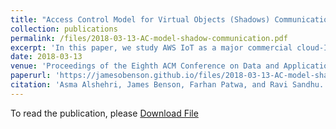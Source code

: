 ```yaml
---
title: "Access Control Model for Virtual Objects (Shadows) Communication for AWS Internet of Things"
collection: publications
permalink: /files/2018-03-13-AC-model-shadow-communication.pdf
excerpt: 'In this paper, we study AWS IoT as a major commercial cloud-IoT platform and investigate its suitability for implementing the afore-mentioned academic models of ACO and VO communication control. While AWS IoT has a notion of digital shadows closely analogous to VOs, it lacks explicit capability for VO communication and thereby for VO communication control. Thus there is a significant mismatch between AWS IoT and these academic models. The principal contribution of this paper is to reconcile this mismatch by showing how to use the mechanisms of AWS IoT to effectively implement VO communication models. To this end, we develop an access control model for virtual objects (shadows) communication in AWS IoT called AWS-IoT-ACMVO. We develop a proof-of-concept implementation of the speeding cars use case in AWS IoT under guidance of this model, and provide selected performance measurements. We conclude with a discussion of possible alternate implementations of this use case in AWS IoT.'
date: 2018-03-13
venue: 'Proceedings of the Eighth ACM Conference on Data and Application Security and Privacy'
paperurl: 'https://jamesobenson.github.io/files/2018-03-13-AC-model-shadow-communication.pdf'
citation: 'Asma Alshehri, James Benson, Farhan Patwa, and Ravi Sandhu. 2018. Access Control Model for Virtual Objects (Shadows) Communication for AWS Internet of Things. In Proceedings of the Eighth ACM Conference on Data and Application Security and Privacy (CODASPY 18). Association for Computing Machinery, New York, NY, USA, 175–185. https://doi.org/10.1145/3176258.3176328'
---
```


To read the publication, please <a href="files/2018-03-13-AC-model-shadow-communication.pdf">Download File</a>
